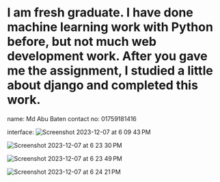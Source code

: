 

# I am fresh graduate. I have done machine learning work with Python before, but not much web development work. After you gave me the assignment, I studied a little about django and completed this work.
name: Md Abu Baten
contact no: 01759181416

interface:
![Screenshot 2023-12-07 at 6 09 43 PM](https://github.com/MrBaten/Stock-Market-Management/assets/84617592/07cede8b-a5fd-4540-afa7-6827dad63bbc)

![Screenshot 2023-12-07 at 6 23 30 PM](https://github.com/MrBaten/Stock-Market-Management/assets/84617592/7a401e8c-7908-4e95-9846-872b3bc0fa32)

![Screenshot 2023-12-07 at 6 23 49 PM](https://github.com/MrBaten/Stock-Market-Management/assets/84617592/33fc1790-1cb9-402a-a84a-70f1a4fbbb0d)

![Screenshot 2023-12-07 at 6 24 21 PM](https://github.com/MrBaten/Stock-Market-Management/assets/84617592/812b706d-d42e-4a53-88f0-6cd03bb4b520)
